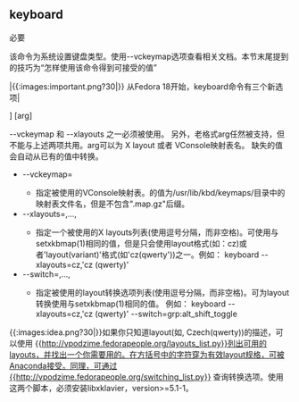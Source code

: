 ## keyboard 

必要

该命令为系统设置键盘类型。使用--vckeymap选项查看相关文档。本节末尾提到的技巧为“怎样使用该命令得到可接受的值”

|{{:images:important.png?30|}} 从Fedora 18开始，keyboard命令有三个新选项|

] [arg]  

--vckeymap 和 --xlayouts 之一必须被使用。
另外，老格式arg任然被支持，但不能与上述两项共用。arg可以为 X layout 或者 VConsole映射表名。
缺失的值会自动从已有的值中转换。

  + --vckeymap=<keymap>
    + 指定被使用的VConsole映射表。<keymap>的值为/usr/lib/kbd/keymaps/目录中的映射表文件名，但是不包含".map.gz"后缀。
  + --xlayouts=<layout1>,...,<layoutN>
    + 指定一个被使用的X layouts列表(使用逗号分隔，而非空格)。可使用与setxkbmap(1)相同的值，但是只会使用layout格式(如：cz)或者'layout(variant)'格式(如'cz(qwerty'))之一。例如：   keyboard --xlayouts=cz,'cz (qwerty)' 
  + --switch=<option1>,...,<optionN>
    + 指定被使用的layout转换选项列表(使用逗号分隔，而非空格)。可为layout转换使用与setxkbmap(1)相同的值。	例如：    keyboard --xlayouts=cz,'cz (qwerty)' --switch=grp:alt_shift_toggle 


{{:images:idea.png?30|}}如果你只知道layout(如, Czech(qwerty))的描述，可以使用  {{http://vpodzime.fedorapeople.org/layouts_list.py}}列出可用的layouts，并找出一个你需要用的。在方括号中的字符穿为有效layout规格，可被Anaconda接受。同理，可通过{{http://vpodzime.fedorapeople.org/switching_list.py}} 查询转换选项。使用这两个脚本，必须安装libxklavier，version>=5.1-1。
